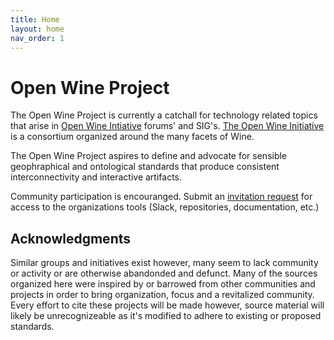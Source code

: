 ```yaml
---
title: Home
layout: home
nav_order: 1
---
```


# Open Wine Project

The Open Wine Project is currently a catchall for technology related topics that arise in [Open Wine Intiative]() forums' and SIG's. [The Open Wine Initiative]() is a consortium organized around the many facets of Wine.

The Open Wine Project aspires to define and advocate for sensible geophraphical and ontological standards that produce consistent interconnectivity and interactive artifacts.

Community participation is encouranged. Submit an [invitation request]() for access to the organizations tools (Slack, repositories, documentation, etc.) 

<!-- 
## Open Source
The community, data and tools are all open. The intended output of this community is  the effort is intended to make commercial use cases more efficient and consistent so various participants can plan better, plant better, grow better and taste better! -->

## Acknowledgments
Similar groups and initiatives exist however, many seem to lack community or activity or are otherwise abandonded and defunct. Many of the sources organized here were inspired by or barrowed from other communities and projects in order to bring organization, focus and a revitalized community. Every effort to cite these projects will be made however, source material will likely be unrecognizeable as it's modified to adhere to existing or proposed standards. 



<!-- This project began as an educational excercise so as to better understand global and regional vulticulture areas, optimal varietal growing climates and conditions and quickly grew to include interests in history, industry terminology and nomanclature as well as broader economical and commercial topics. -->